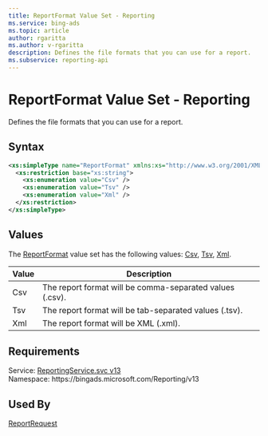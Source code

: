 ```yaml
---
title: ReportFormat Value Set - Reporting
ms.service: bing-ads
ms.topic: article
author: rgaritta
ms.author: v-rgaritta
description: Defines the file formats that you can use for a report.
ms.subservice: reporting-api
---
```

# ReportFormat Value Set - Reporting
Defines the file formats that you can use for a report.

## Syntax
```xml
<xs:simpleType name="ReportFormat" xmlns:xs="http://www.w3.org/2001/XMLSchema">
  <xs:restriction base="xs:string">
    <xs:enumeration value="Csv" />
    <xs:enumeration value="Tsv" />
    <xs:enumeration value="Xml" />
  </xs:restriction>
</xs:simpleType>
```

## <a name="values"></a>Values

The [ReportFormat](reportformat.md) value set has the following values: [Csv](#csv), [Tsv](#tsv), [Xml](#xml).

|Value|Description|
|-----------|---------------|
|<a name="csv"></a>Csv|The report format will be comma-separated values (.csv).|
|<a name="tsv"></a>Tsv|The report format will be tab-separated values (.tsv).|
|<a name="xml"></a>Xml|The report format will be XML (.xml).|

## Requirements
Service: [ReportingService.svc v13](https://reporting.api.bingads.microsoft.com/Api/Advertiser/Reporting/v13/ReportingService.svc)  
Namespace: https\://bingads.microsoft.com/Reporting/v13  

## Used By
[ReportRequest](reportrequest.md)  
